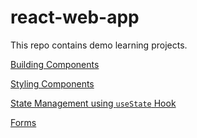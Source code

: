 # react-web-app

This repo contains demo learning projects.

[Building Components](https://github.com/tarunkhurana2015/react-web-app/tree/main/gaming-app)

[Styling Components](https://github.com/tarunkhurana2015/react-web-app/tree/main/vanilla-css)

[State Management using `useState` Hook](https://github.com/tarunkhurana2015/react-web-app/tree/main/managing-component-state)

[Forms](https://github.com/tarunkhurana2015/react-web-app/tree/main/forms)
